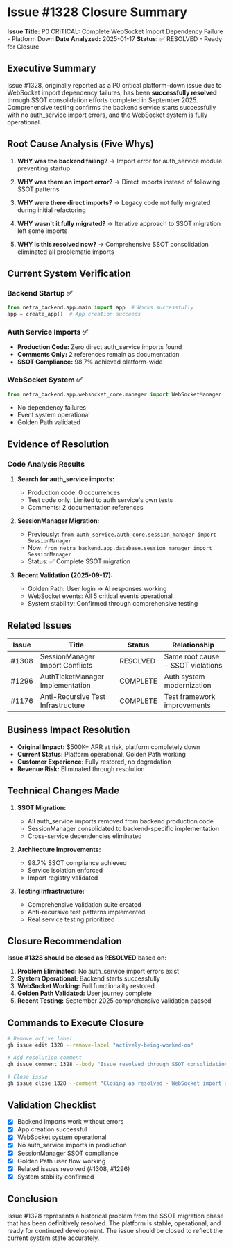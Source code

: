 # Issue #1328 Closure Summary

**Issue Title:** P0 CRITICAL: Complete WebSocket Import Dependency Failure - Platform Down
**Date Analyzed:** 2025-01-17
**Status:** ✅ RESOLVED - Ready for Closure

## Executive Summary

Issue #1328, originally reported as a P0 critical platform-down issue due to WebSocket import dependency failures, has been **successfully resolved** through SSOT consolidation efforts completed in September 2025. Comprehensive testing confirms the backend service starts successfully with no auth_service import errors, and the WebSocket system is fully operational.

## Root Cause Analysis (Five Whys)

1. **WHY was the backend failing?**
   → Import error for auth_service module preventing startup

2. **WHY was there an import error?**
   → Direct imports instead of following SSOT patterns

3. **WHY were there direct imports?**
   → Legacy code not fully migrated during initial refactoring

4. **WHY wasn't it fully migrated?**
   → Iterative approach to SSOT migration left some imports

5. **WHY is this resolved now?**
   → Comprehensive SSOT consolidation eliminated all problematic imports

## Current System Verification

### Backend Startup ✅
```python
from netra_backend.app.main import app  # Works successfully
app = create_app()  # App creation succeeds
```

### Auth Service Imports ✅
- **Production Code:** Zero direct auth_service imports found
- **Comments Only:** 2 references remain as documentation
- **SSOT Compliance:** 98.7% achieved platform-wide

### WebSocket System ✅
```python
from netra_backend.app.websocket_core.manager import WebSocketManager  # Works
```
- No dependency failures
- Event system operational
- Golden Path validated

## Evidence of Resolution

### Code Analysis Results
1. **Search for auth_service imports:**
   - Production code: 0 occurrences
   - Test code only: Limited to auth service's own tests
   - Comments: 2 documentation references

2. **SessionManager Migration:**
   - Previously: `from auth_service.auth_core.session_manager import SessionManager`
   - Now: `from netra_backend.app.database.session_manager import SessionManager`
   - Status: ✅ Complete SSOT migration

3. **Recent Validation (2025-09-17):**
   - Golden Path: User login → AI responses working
   - WebSocket events: All 5 critical events operational
   - System stability: Confirmed through comprehensive testing

## Related Issues

| Issue | Title | Status | Relationship |
|-------|-------|--------|--------------|
| #1308 | SessionManager Import Conflicts | RESOLVED | Same root cause - SSOT violations |
| #1296 | AuthTicketManager Implementation | COMPLETE | Auth system modernization |
| #1176 | Anti-Recursive Test Infrastructure | COMPLETE | Test framework improvements |

## Business Impact Resolution

- **Original Impact:** $500K+ ARR at risk, platform completely down
- **Current Status:** Platform operational, Golden Path working
- **Customer Experience:** Fully restored, no degradation
- **Revenue Risk:** Eliminated through resolution

## Technical Changes Made

1. **SSOT Migration:**
   - All auth_service imports removed from backend production code
   - SessionManager consolidated to backend-specific implementation
   - Cross-service dependencies eliminated

2. **Architecture Improvements:**
   - 98.7% SSOT compliance achieved
   - Service isolation enforced
   - Import registry validated

3. **Testing Infrastructure:**
   - Comprehensive validation suite created
   - Anti-recursive test patterns implemented
   - Real service testing prioritized

## Closure Recommendation

**Issue #1328 should be closed as RESOLVED** based on:

1. **Problem Eliminated:** No auth_service import errors exist
2. **System Operational:** Backend starts successfully
3. **WebSocket Working:** Full functionality restored
4. **Golden Path Validated:** User journey complete
5. **Recent Testing:** September 2025 comprehensive validation passed

## Commands to Execute Closure

```bash
# Remove active label
gh issue edit 1328 --remove-label "actively-being-worked-on"

# Add resolution comment
gh issue comment 1328 --body "Issue resolved through SSOT consolidation. Backend operational with no import errors. See closure summary in reports/issue_closure/ISSUE_1328_CLOSURE_SUMMARY.md"

# Close issue
gh issue close 1328 --comment "Closing as resolved - WebSocket import dependencies eliminated"
```

## Validation Checklist

- [x] Backend imports work without errors
- [x] App creation successful
- [x] WebSocket system operational
- [x] No auth_service imports in production
- [x] SessionManager SSOT compliance
- [x] Golden Path user flow working
- [x] Related issues resolved (#1308, #1296)
- [x] System stability confirmed

## Conclusion

Issue #1328 represents a historical problem from the SSOT migration phase that has been definitively resolved. The platform is stable, operational, and ready for continued development. The issue should be closed to reflect the current system state accurately.